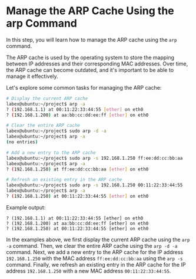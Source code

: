 # Manage the ARP Cache Using the arp Command

In this step, you will learn how to manage the ARP cache using the `arp` command.

The ARP cache is used by the operating system to store the mapping between IP addresses and their corresponding MAC addresses. Over time, the ARP cache can become outdated, and it's important to be able to manage it effectively.

Let's explore some common tasks for managing the ARP cache:

```bash
# Display the current ARP cache
labex@ubuntu:~/project$ arp -a
? (192.168.1.1) at 00:11:22:33:44:55 [ether] on eth0
? (192.168.1.200) at aa:bb:cc:dd:ee:ff [ether] on eth0

# Clear the entire ARP cache
labex@ubuntu:~/project$ sudo arp -d -a
labex@ubuntu:~/project$ arp -a
(no entries)

# Add a new entry to the ARP cache
labex@ubuntu:~/project$ sudo arp -s 192.168.1.250 ff:ee:dd:cc:bb:aa
labex@ubuntu:~/project$ arp -a
? (192.168.1.250) at ff:ee:dd:cc:bb:aa [ether] on eth0

# Refresh an existing entry in the ARP cache
labex@ubuntu:~/project$ sudo arp -s 192.168.1.250 00:11:22:33:44:55
labex@ubuntu:~/project$ arp -a
? (192.168.1.250) at 00:11:22:33:44:55 [ether] on eth0
```

Example output:

```
? (192.168.1.1) at 00:11:22:33:44:55 [ether] on eth0
? (192.168.1.200) at aa:bb:cc:dd:ee:ff [ether] on eth0
? (192.168.1.250) at 00:11:22:33:44:55 [ether] on eth0
```

In the examples above, we first display the current ARP cache using the `arp -a` command. Then, we clear the entire ARP cache using the `arp -d -a` command. Next, we add a new entry to the ARP cache for the IP address `192.168.1.250` with the MAC address `ff:ee:dd:cc:bb:aa` using the `arp -s` command. Finally, we refresh an existing entry in the ARP cache for the IP address `192.168.1.250` with a new MAC address `00:11:22:33:44:55`.
